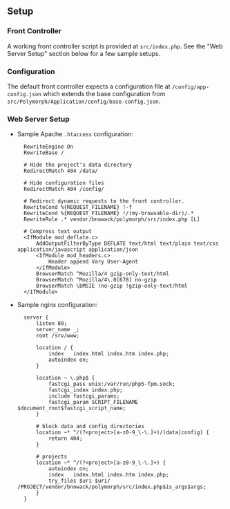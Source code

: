 ## Setup

### Front Controller

A working front controller script is provided at `src/index.php`.
See the "Web Server Setup" section below for a few sample setups.

### Configuration

The default front controller expects a configuration file at 
`/config/app-config.json` which extends the base configuration from
`src/Polymorph/Application/config/base-config.json`.

### Web Server Setup

* Sample Apache `.htaccess` configuration:

		RewriteEngine On
		RewriteBase /

		# Hide the project's data directory
		RedirectMatch 404 /data/

		# Hide configuration files
		RedirectMatch 404 /config/

		# Redirect dynamic requests to the front controller.
		RewriteCond %{REQUEST_FILENAME} !-f
		RewriteCond %{REQUEST_FILENAME} !/(my-browsable-dir)/.*
		RewriteRule .* vendor/bnowack/polymorph/src/index.php [L]

		# Compress text output
		<IfModule mod_deflate.c>
			AddOutputFilterByType DEFLATE text/html text/plain text/css application/javascript application/json
			<IfModule mod_headers.c>
				Header append Vary User-Agent
			</IfModule>
			BrowserMatch ^Mozilla/4 gzip-only-text/html
			BrowserMatch ^Mozilla/4\.0[678] no-gzip
			BrowserMatch \bMSIE !no-gzip !gzip-only-text/html
		</IfModule>


* Sample nginx configuration:

		server {
			listen 80;
			server_name _;        
			root /srv/www;

			location / {
				index   index.html index.htm index.php;
				autoindex on;
			}

			location ~ \.php$ {
				fastcgi_pass unix:/var/run/php5-fpm.sock;
				fastcgi_index index.php;
				include fastcgi_params;
				fastcgi_param SCRIPT_FILENAME $document_root$fastcgi_script_name;
			}

			# block data and config directories
			location ~* ^/(?<project>[a-z0-9_\-\.]+)/(data|config) {
				return 404;
			}

			# projects
			location ~* ^/(?<project>[a-z0-9_\-\.]+) {
				autoindex on;
				index   index.html index.htm index.php;
				try_files $uri $uri/ /PROJECT/vendor/bnowack/polymorph/src/index.php$is_args$args;
			} 
		}


